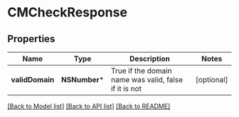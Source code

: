 # CMCheckResponse

## Properties
Name | Type | Description | Notes
------------ | ------------- | ------------- | -------------
**validDomain** | **NSNumber*** | True if the domain name was valid, false if it is not | [optional] 

[[Back to Model list]](../README.md#documentation-for-models) [[Back to API list]](../README.md#documentation-for-api-endpoints) [[Back to README]](../README.md)


